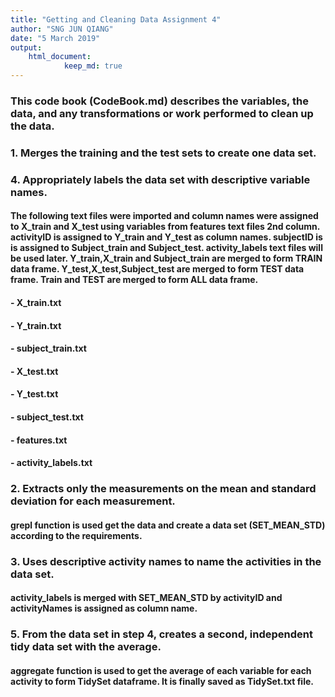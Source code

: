 ```yaml
---
title: "Getting and Cleaning Data Assignment 4"
author: "SNG JUN QIANG"
date: "5 March 2019"
output:
    html_document:
            keep_md: true
---
```




### This code book (CodeBook.md) describes the variables, the data, and any transformations or work performed to clean up the data. 

### 1. Merges the training and the test sets to create one data set. 
### 4. Appropriately labels the data set with descriptive variable names. 

#### The following text files were imported and column names were assigned to X_train and X_test using variables from features text files 2nd column. activityID is assigned to Y_train and Y_test as column names. subjectID is is assigned to Subject_train and Subject_test. activity_labels text files will be used later. Y_train,X_train and Subject_train are merged to form TRAIN data frame. Y_test,X_test,Subject_test are merged to form TEST data frame. Train and TEST are merged to form ALL data frame.

#### - X_train.txt 
#### - Y_train.txt 
#### - subject_train.txt 
#### - X_test.txt 
#### - Y_test.txt 
#### - subject_test.txt 
#### - features.txt 
#### - activity_labels.txt 

### 2. Extracts only the measurements on the mean and standard deviation for each measurement. 

#### grepl function is used get the data and create a data set (SET_MEAN_STD) according to the requirements. 

### 3. Uses descriptive activity names to name the activities in the data set. 

#### activity_labels is merged with SET_MEAN_STD by activityID and activityNames is assigned as column name. 

### 5. From the data set in step 4, creates a second, independent tidy data set with the average. 

#### aggregate function is used to get the average of each variable for each activity to form TidySet dataframe. It is finally saved as TidySet.txt file.
